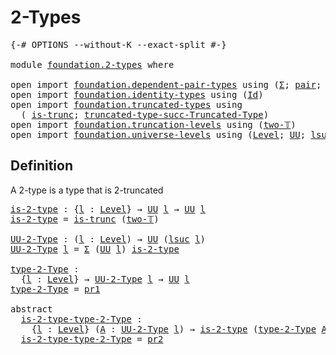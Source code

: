 # 2-Types

<pre class="Agda"><a id="20" class="Symbol">{-#</a> <a id="24" class="Keyword">OPTIONS</a> <a id="32" class="Pragma">--without-K</a> <a id="44" class="Pragma">--exact-split</a> <a id="58" class="Symbol">#-}</a>

<a id="63" class="Keyword">module</a> <a id="70" href="foundation.2-types.html" class="Module">foundation.2-types</a> <a id="89" class="Keyword">where</a>

<a id="96" class="Keyword">open</a> <a id="101" class="Keyword">import</a> <a id="108" href="foundation.dependent-pair-types.html" class="Module">foundation.dependent-pair-types</a> <a id="140" class="Keyword">using</a> <a id="146" class="Symbol">(</a><a id="147" href="foundation-core.dependent-pair-types.html#502" class="Record">Σ</a><a id="148" class="Symbol">;</a> <a id="150" href="foundation-core.dependent-pair-types.html#575" class="InductiveConstructor">pair</a><a id="154" class="Symbol">;</a> <a id="156" href="foundation-core.dependent-pair-types.html#592" class="Field">pr1</a><a id="159" class="Symbol">;</a> <a id="161" href="foundation-core.dependent-pair-types.html#604" class="Field">pr2</a><a id="164" class="Symbol">)</a>
<a id="166" class="Keyword">open</a> <a id="171" class="Keyword">import</a> <a id="178" href="foundation.identity-types.html" class="Module">foundation.identity-types</a> <a id="204" class="Keyword">using</a> <a id="210" class="Symbol">(</a><a id="211" href="foundation-core.identity-types.html#1754" class="Datatype">Id</a><a id="213" class="Symbol">)</a>
<a id="215" class="Keyword">open</a> <a id="220" class="Keyword">import</a> <a id="227" href="foundation.truncated-types.html" class="Module">foundation.truncated-types</a> <a id="254" class="Keyword">using</a>
  <a id="262" class="Symbol">(</a> <a id="264" href="foundation-core.truncated-types.html#1727" class="Function">is-trunc</a><a id="272" class="Symbol">;</a> <a id="274" href="foundation-core.truncated-types.html#2689" class="Function">truncated-type-succ-Truncated-Type</a><a id="308" class="Symbol">)</a>
<a id="310" class="Keyword">open</a> <a id="315" class="Keyword">import</a> <a id="322" href="foundation.truncation-levels.html" class="Module">foundation.truncation-levels</a> <a id="351" class="Keyword">using</a> <a id="357" class="Symbol">(</a><a id="358" href="foundation-core.truncation-levels.html#550" class="Function">two-𝕋</a><a id="363" class="Symbol">)</a>
<a id="365" class="Keyword">open</a> <a id="370" class="Keyword">import</a> <a id="377" href="foundation.universe-levels.html" class="Module">foundation.universe-levels</a> <a id="404" class="Keyword">using</a> <a id="410" class="Symbol">(</a><a id="411" href="Agda.Primitive.html#597" class="Postulate">Level</a><a id="416" class="Symbol">;</a> <a id="418" href="foundation-core.universe-levels.html#222" class="Primitive">UU</a><a id="420" class="Symbol">;</a> <a id="422" href="Agda.Primitive.html#780" class="Primitive">lsuc</a><a id="426" class="Symbol">)</a>
</pre>
## Definition

A 2-type is a type that is 2-truncated

<pre class="Agda"><a id="is-2-type"></a><a id="492" href="foundation.2-types.html#492" class="Function">is-2-type</a> <a id="502" class="Symbol">:</a> <a id="504" class="Symbol">{</a><a id="505" href="foundation.2-types.html#505" class="Bound">l</a> <a id="507" class="Symbol">:</a> <a id="509" href="Agda.Primitive.html#597" class="Postulate">Level</a><a id="514" class="Symbol">}</a> <a id="516" class="Symbol">→</a> <a id="518" href="foundation-core.universe-levels.html#222" class="Primitive">UU</a> <a id="521" href="foundation.2-types.html#505" class="Bound">l</a> <a id="523" class="Symbol">→</a> <a id="525" href="foundation-core.universe-levels.html#222" class="Primitive">UU</a> <a id="528" href="foundation.2-types.html#505" class="Bound">l</a>
<a id="530" href="foundation.2-types.html#492" class="Function">is-2-type</a> <a id="540" class="Symbol">=</a> <a id="542" href="foundation-core.truncated-types.html#1727" class="Function">is-trunc</a> <a id="551" class="Symbol">(</a><a id="552" href="foundation-core.truncation-levels.html#550" class="Function">two-𝕋</a><a id="557" class="Symbol">)</a>

<a id="UU-2-Type"></a><a id="560" href="foundation.2-types.html#560" class="Function">UU-2-Type</a> <a id="570" class="Symbol">:</a> <a id="572" class="Symbol">(</a><a id="573" href="foundation.2-types.html#573" class="Bound">l</a> <a id="575" class="Symbol">:</a> <a id="577" href="Agda.Primitive.html#597" class="Postulate">Level</a><a id="582" class="Symbol">)</a> <a id="584" class="Symbol">→</a> <a id="586" href="foundation-core.universe-levels.html#222" class="Primitive">UU</a> <a id="589" class="Symbol">(</a><a id="590" href="Agda.Primitive.html#780" class="Primitive">lsuc</a> <a id="595" href="foundation.2-types.html#573" class="Bound">l</a><a id="596" class="Symbol">)</a>
<a id="598" href="foundation.2-types.html#560" class="Function">UU-2-Type</a> <a id="608" href="foundation.2-types.html#608" class="Bound">l</a> <a id="610" class="Symbol">=</a> <a id="612" href="foundation-core.dependent-pair-types.html#502" class="Record">Σ</a> <a id="614" class="Symbol">(</a><a id="615" href="foundation-core.universe-levels.html#222" class="Primitive">UU</a> <a id="618" href="foundation.2-types.html#608" class="Bound">l</a><a id="619" class="Symbol">)</a> <a id="621" href="foundation.2-types.html#492" class="Function">is-2-type</a>

<a id="type-2-Type"></a><a id="632" href="foundation.2-types.html#632" class="Function">type-2-Type</a> <a id="644" class="Symbol">:</a>
  <a id="648" class="Symbol">{</a><a id="649" href="foundation.2-types.html#649" class="Bound">l</a> <a id="651" class="Symbol">:</a> <a id="653" href="Agda.Primitive.html#597" class="Postulate">Level</a><a id="658" class="Symbol">}</a> <a id="660" class="Symbol">→</a> <a id="662" href="foundation.2-types.html#560" class="Function">UU-2-Type</a> <a id="672" href="foundation.2-types.html#649" class="Bound">l</a> <a id="674" class="Symbol">→</a> <a id="676" href="foundation-core.universe-levels.html#222" class="Primitive">UU</a> <a id="679" href="foundation.2-types.html#649" class="Bound">l</a>
<a id="681" href="foundation.2-types.html#632" class="Function">type-2-Type</a> <a id="693" class="Symbol">=</a> <a id="695" href="foundation-core.dependent-pair-types.html#592" class="Field">pr1</a>

<a id="700" class="Keyword">abstract</a>
  <a id="is-2-type-type-2-Type"></a><a id="711" href="foundation.2-types.html#711" class="Function">is-2-type-type-2-Type</a> <a id="733" class="Symbol">:</a>
    <a id="739" class="Symbol">{</a><a id="740" href="foundation.2-types.html#740" class="Bound">l</a> <a id="742" class="Symbol">:</a> <a id="744" href="Agda.Primitive.html#597" class="Postulate">Level</a><a id="749" class="Symbol">}</a> <a id="751" class="Symbol">(</a><a id="752" href="foundation.2-types.html#752" class="Bound">A</a> <a id="754" class="Symbol">:</a> <a id="756" href="foundation.2-types.html#560" class="Function">UU-2-Type</a> <a id="766" href="foundation.2-types.html#740" class="Bound">l</a><a id="767" class="Symbol">)</a> <a id="769" class="Symbol">→</a> <a id="771" href="foundation.2-types.html#492" class="Function">is-2-type</a> <a id="781" class="Symbol">(</a><a id="782" href="foundation.2-types.html#632" class="Function">type-2-Type</a> <a id="794" href="foundation.2-types.html#752" class="Bound">A</a><a id="795" class="Symbol">)</a>
  <a id="799" href="foundation.2-types.html#711" class="Function">is-2-type-type-2-Type</a> <a id="821" class="Symbol">=</a> <a id="823" href="foundation-core.dependent-pair-types.html#604" class="Field">pr2</a>
</pre>